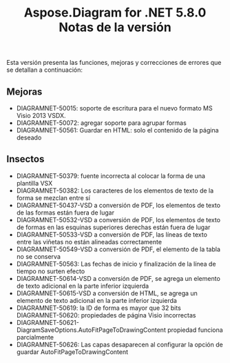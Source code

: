 ﻿---
title: Aspose.Diagram for .NET 5.8.0 Notas de la versión
type: docs
weight: 20
url: /es/net/aspose-diagram-for-net-5-8-0-release-notes/
---
Esta versión presenta las funciones, mejoras y correcciones de errores que se detallan a continuación:
## **Mejoras**
- DIAGRAMNET-50015: soporte de escritura para el nuevo formato MS Visio 2013 VSDX.
- DIAGRAMNET-50072: agregar soporte para agrupar formas
- DIAGRAMNET-50561: Guardar en HTML: solo el contenido de la página deseado
## **Insectos**
- DIAGRAMNET-50379: fuente incorrecta al colocar la forma de una plantilla VSX
- DIAGRAMNET-50382: Los caracteres de los elementos de texto de la forma se mezclan entre sí
- DIAGRAMNET-50437-VSD a conversión de PDF, los elementos de texto de las formas están fuera de lugar
- DIAGRAMNET-50532-VSD a conversión de PDF, los elementos de texto de formas en las esquinas superiores derechas están fuera de lugar
- DIAGRAMNET-50533-VSD a conversión de PDF, las líneas de texto entre las viñetas no están alineadas correctamente
- DIAGRAMNET-50549-VSD a conversión de PDF, el elemento de la tabla no se conserva
- DIAGRAMNET-50563: Las fechas de inicio y finalización de la línea de tiempo no surten efecto
- DIAGRAMNET-50614-VSD a conversión de PDF, se agrega un elemento de texto adicional en la parte inferior izquierda
- DIAGRAMNET-50615-VSD a conversión de HTML, se agrega un elemento de texto adicional en la parte inferior izquierda
- DIAGRAMNET-50619: la ID de forma es mayor que 32 bits DIAGRAMNET-50620: propiedades de página Visio incorrectas
- DIAGRAMNET-50621-DiagramSaveOptions.AutoFitPageToDrawingContent propiedad funciona parcialmente
- DIAGRAMNET-50626: Las capas desaparecen al configurar la opción de guardar AutoFitPageToDrawingContent
